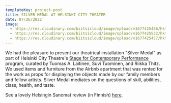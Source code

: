 ```yaml
---
templateKey: project-post
title: SILVER MEDAL AT HELSINKI CITY THEATER
date: 07/26/2022
image:
  - https://res.cloudinary.com/biitsicloud/image/upload/v1677425486/hkt/hands_guiosh.jpg
  - https://res.cloudinary.com/biitsicloud/image/upload/v1677425532/hkt/maljakko_rgbquy.jpg
  - https://res.cloudinary.com/biitsicloud/image/upload/v1677425457/hkt/faija_katossa_smalll_ofngtd.jpg
---
```

We had the pleasure to present our theatrical installation "Silver Medal" as part of Helsinki City Theatre's [Stage for Contemporary Performance](https://hkt.fi/esitykset/nykyesityksen-nayttamo-2022-2023/) program, curated by Tuomas A. Laitinen, Suvi Tuominen, and Riikka Thitz. We used items and furniture from the Airbnb apartment that was rented for the work as props for displaying the objects made by our family members and fellow artists. Silver Medal mediates on the questions of skill, abilities, class, health, and taste.

See a lovely Helsingin Sanomat review (in Finnish) [here](https://www.hs.fi/kulttuuri/art-2000008796461.html).